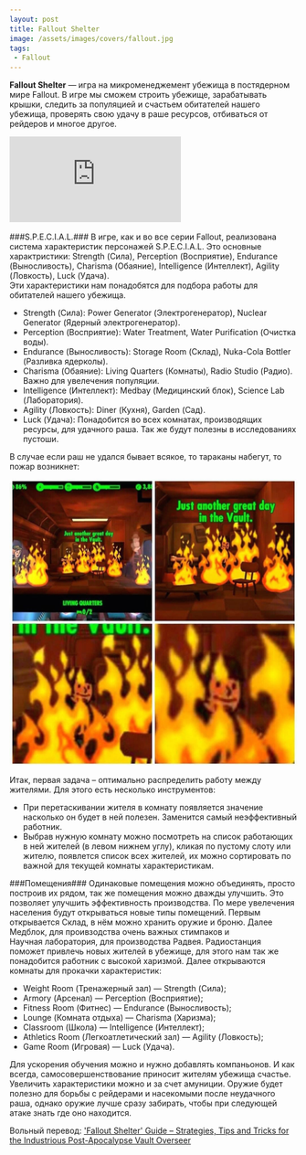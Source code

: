 ```yaml
---
layout: post
title: Fallout Shelter
image: /assets/images/covers/fallout.jpg
tags: 
 - Fallout
---
```


**Fallout Shelter** &mdash; игра на микроменеджемент убежища в постядерном мире Fallout. 
В игре мы сможем строить убежище, зарабатывать крышки, следить за популяцией и счастьем обитателей нашего убежища, 
проверять свою удачу в раше ресурсов, отбиваться от рейдеров и многое другое. 

<div class="embed-responsive embed-responsive-16by9">
  <iframe  class="embed-responsive-item" src="https://www.youtube.com/embed/HY4jCjufLG8" frameborder="0" allowfullscreen></iframe>
</div>


###S.P.E.C.I.A.L.###
В игре, как и во все серии Fallout, реализована система характеристик персонажей S.P.E.C.I.A.L. 
Это основные характристики:
Strength (Сила),
Perception (Восприятие),
Endurance (Выносливость),
Charisma (Обаяние),
Intelligence (Интеллект),
Agility (Ловкость),
Luck (Удача).  
Эти характеристики нам понадобятся для подбора работы для обитателей нашего убежища.

* Strength (Сила): Power Generator (Электрогенератор), Nuclear Generator (Ядерный электрогенератор).
* Perception (Восприятие): Water Treatment, Water Purification (Очистка воды).
* Endurance (Выносливость): Storage Room (Склад), Nuka-Cola Bottler (Разливка ядерколы).
* Charisma (Обаяние): Living Quarters (Комнаты), Radio Studio (Радио). Важно для увелечения популяции.
* Intelligence (Интеллект): Medbay (Медицинский блок), Science Lab (Лаборатория).
* Agility (Ловкость): Diner (Кухня), Garden (Сад).
* Luck (Удача): Понадобится во всех комнатах, производящих ресурсы, для удачного раша. Так же будут полезны в 
исследованиях пустоши. 

В случае если раш не удался бывает всякое, то тараканы набегут, то пожар возникнет: 

<div style="text-align:center">
	<img src="/assets/images/posts/vault_in_fire.jpeg" style="max-width: 100%; width: 660px">
</div>

Итак, первая задача &ndash; оптимально распределить работу между жителями. Для этого есть несколько инструментов: 

* При перетаскивании жителя в комнату появляется значение насколько он будет в ней полезен. Заменится самый 
неэффективный работник.
* Выбрав нужную комнату можно посмотреть на список работающих в ней жителей (в левом нижнем углу), кликая по пустому 
слоту или жителю, появлется список всех жителей, их можно сортировать по важной для текущей комнаты характеристикам.   

###Помещения###
Одинаковые помещения можно объединять, просто построив их рядом, так же помещения можно дважды улучшить. Это позволяет 
улучшить эффективность производства. По мере увелечения населения будут открываться новые типы помещений. 
Первым открывается Склад, в нём можно хранить оружие и броню. Далее Медблок, для проивзодства очень важных стимпаков и  
Научная лаборатория, для производства Радвея. Радиостанция поможет привлечь новых жителей в убежище, для этого нам так же
понадобится работник с высокой харизмой. Далее открываются комнаты для прокачки характеристик: 

* Weight Room (Тренажерный зал) &mdash; Strength (Сила); 
* Armory (Арсенал) &mdash; Perception (Восприятие);  
* Fitness Room (Фитнес) &mdash; Endurance (Выносливость); 
* Lounge (Комната отдыха) &mdash; Charisma (Харизма); 
* Classroom (Школа) &mdash; Intelligence (Интеллект); 
* Athletics Room (Легкоатлетический зал) &mdash; Agility (Ловкость); 
* Game Room (Игровая) &mdash; Luck (Удача).
 
Для ускорения обучения можно и нужно добавлять компаньонов. И как всегда, самосовершенствование приносит жителям 
убежища счастье. Увеличить характеристики можно и за счет амуниции. Оружие будет полезно для борьбы с рейдерами и 
насекомыми после неудачного раша, однако оружие лучше сразу забирать, чтобы при следующей атаке знать где оно находится.

Вольный перевод: ['Fallout Shelter' Guide – Strategies, Tips and Tricks for the Industrious Post-Apocalypse Vault Overseer](http://toucharcade.com/2015/06/18/fallout-shelter-guide-tips-tricks-cheats/)